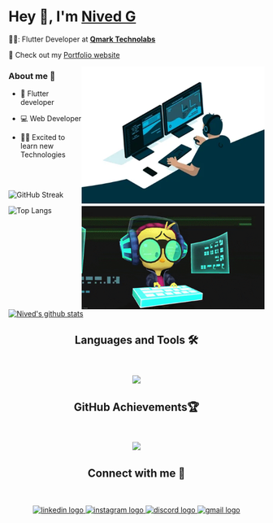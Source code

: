 
# Hey 👋, I'm [Nived G](https://github.com/NivedGanga) 



🧑‍💻: Flutter Developer at **[Qmark Technolabs](https://qmarktechnolabs.com/)** 


💫 Check out my [Portfolio website](https://nivedganga.github.io/NivedG/)





<img align="right" alt="office" src="https://github.com/NivedGanga/NivedGanga/blob/main/assets/office.webp" width="360"/>

### About me :eyes:

- 📱 Flutter developer 

- 💻 Web Developer

- 🧑‍💻 Excited to learn new Technologies

<br>
<br>


![GitHub Streak](https://streak-stats.demolab.com/?user=NivedGanga&theme=github-green-purple)


<img align="right" alt="coding" src="https://github.com/NivedGanga/NivedGanga/blob/main/assets/coding.gif" width="360"/>



![Top Langs](https://github-readme-stats.vercel.app/api/top-langs/?username=NivedGanga&layout=compact&theme=github_dark)

[![Nived's github stats](https://github-readme-stats.vercel.app/api?username=NivedGanga&layout=compact&theme=github_dark)](https://github.com/NivedGanga/github-readme-stats)

<h2 align="center">  Languages and Tools 🛠️</h2>
<br />

<p align="center">
  <a href="https://skillicons.dev">
    <img src="https://skillicons.dev/icons?i=flutter,dart,androidstudio,react,vscode,html,css,bootstrap,java,tailwind,postman,javascript,c,git,md,github,cpp,discord,kotlin,firebase,nodejs,linux,figma,latex,,&perline=6" />
  </a>
</p>



<h2 align="center"> GitHub Achievements🏆 </h2>

<br/>

<p align="center">
<a href="#"><img src="https://github-profile-trophy.vercel.app/?username=NivedGanga&row=1&theme=discord"></a>
</p>

<h2 align="center">  Connect with me 📲</h2>
<br/>

<br clear="both">

<div align="center">
  <a href="https://www.linkedin.com/in/nivedg" target="_blank">
    <img src="https://img.shields.io/static/v1?message=LinkedIn&logo=linkedin&label=&color=000000&logoColor=blue&labelColor=&style=for-the-badge" height="35" alt="linkedin logo"  />
  </a>
  <a href="https://www.instagram.com/nived__g22_/" target="_blank">
    <img src="https://img.shields.io/static/v1?message=Instagram&logo=instagram&label=&color=000000&logoColor=red&labelColor=&style=for-the-badge" height="35" alt="instagram logo"  />
  </a>
  <a href="https://discordapp.com/users/nived_478823" target="_blank">
    <img src="https://img.shields.io/static/v1?message=Discord&logo=discord&label=&color=000000&logoColor=sky&labelColor=&style=for-the-badge" height="35" alt="discord logo"  />
  </a>
  <a href="nivedganga@gmail.com" target="_blank">
    <img src="https://img.shields.io/static/v1?message=Gmail&logo=gmail&label=&color=000000&logoColor=red&labelColor=&style=for-the-badge" height="35" alt="gmail logo"  />
  </a>
</div>
&nbsp; &nbsp;


